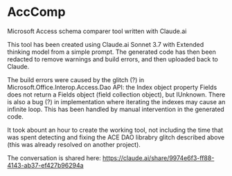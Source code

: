 # AccComp
Microsoft Access schema comparer tool written with Claude.ai

This tool has been created using Claude.ai Sonnet 3.7 with Extended thinking model from a simple prompt. The generated code has then been redacted to remove warnings and build errors, and then uploaded back to Claude. 

The build errors were caused by the glitch (?) in Microsoft.Office.Interop.Access.Dao API: the Index object property Fields does not return a Fields object (field collection object), but IUnknown. There is also a bug (?) in implementation where iterating the indexes may cause an infinite loop. This has been handled by manual intervention in the generated code.

It took abount an hour to create the working tool, not including the time that was spent detecting and fixing the ACE DAO librabry glitch described above (this was already resolved on another project).

The conversation is shared here: https://claude.ai/share/9974e6f3-ff88-4143-ab37-ef427b96294a
